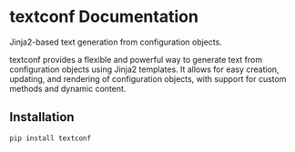 # textconf Documentation

Jinja2-based text generation from configuration objects.

textconf provides a flexible and powerful way to generate text from
configuration objects using Jinja2 templates.
It allows for easy creation, updating, and rendering of configuration
objects, with support for custom methods and dynamic content.

## Installation

```bash
pip install textconf
```
